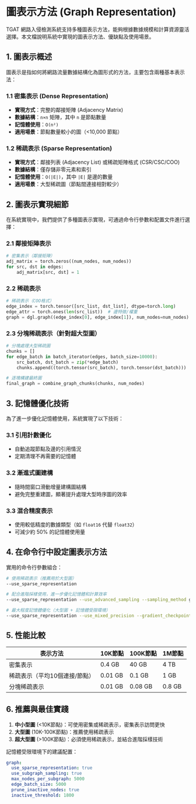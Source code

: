 # 圖表示方法 (Graph Representation)

TGAT 網路入侵檢測系統支持多種圖表示方法，能夠根據數據規模和計算資源靈活選擇。本文檔說明系統中實現的圖表示方法、優缺點及使用場景。

## 1. 圖表示概述

圖表示是指如何將網路流量數據結構化為圖形式的方法，主要包含兩種基本表示法：

### 1.1 密集表示 (Dense Representation)

- **實現方式**：完整的鄰接矩陣 (Adjacency Matrix)
- **數據結構**：`n×n` 矩陣，其中 `n` 是節點數量
- **記憶體使用**：`O(n²)` 
- **適用場景**：節點數量較小的圖（<10,000 節點）

### 1.2 稀疏表示 (Sparse Representation)

- **實現方式**：鄰接列表 (Adjacency List) 或稀疏矩陣格式 (CSR/CSC/COO)
- **數據結構**：僅存儲非零元素和索引
- **記憶體使用**：`O(|E|)`，其中 `|E|` 是邊的數量
- **適用場景**：大型稀疏圖（節點間連接相對較少）

## 2. 圖表示實現細節

在系統實現中，我們提供了多種圖表示實現，可通過命令行參數和配置文件進行選擇：

### 2.1 鄰接矩陣表示

```python
# 密集表示（鄰接矩陣）
adj_matrix = torch.zeros((num_nodes, num_nodes))
for src, dst in edges:
    adj_matrix[src, dst] = 1
```

### 2.2 稀疏表示

```python
# 稀疏表示（COO格式）
edge_index = torch.tensor([src_list, dst_list], dtype=torch.long)
edge_attr = torch.ones(len(src_list))  # 邊特徵/權重
graph = dgl.graph((edge_index[0], edge_index[1]), num_nodes=num_nodes)
```

### 2.3 分塊稀疏表示（針對超大型圖）

```python
# 分塊處理大型稀疏圖
chunks = []
for edge_batch in batch_iterator(edges, batch_size=10000):
    src_batch, dst_batch = zip(*edge_batch)
    chunks.append((torch.tensor(src_batch), torch.tensor(dst_batch)))

# 逐塊構建最終圖
final_graph = combine_graph_chunks(chunks, num_nodes)
```

## 3. 記憶體優化技術

為了進一步優化記憶體使用，系統實現了以下技術：

### 3.1 引用計數優化

- 自動追蹤節點及邊的引用情況
- 定期清理不再需要的記憶體

### 3.2 漸進式圖建構

- 隨時間窗口滑動增量建構圖結構
- 避免完整重建圖，顯著提升處理大型時序圖的效率

### 3.3 混合精度表示

- 使用較低精度的數據類型（如 `float16` 代替 `float32`）
- 可減少約 50% 的記憶體使用量

## 4. 在命令行中設定圖表示方法

實用的命令行參數組合：

```bash
# 使用稀疏表示（推薦用於大型圖）
--use_sparse_representation

# 配合進階採樣使用，進一步優化記憶體和計算效率
--use_sparse_representation --use_advanced_sampling --sampling_method graphsaint

# 最大程度記憶體優化（大型圖 + 記憶體受限環境）
--use_sparse_representation --use_mixed_precision --gradient_checkpointing
```

## 5. 性能比較

| 表示方法 | 10K節點 | 100K節點 | 1M節點 |
|---------|---------|----------|--------|
| 密集表示 | 0.4 GB  | 40 GB    | 4 TB   |
| 稀疏表示（平均10個連接/節點）| 0.01 GB | 0.1 GB | 1 GB |
| 分塊稀疏表示 | 0.01 GB | 0.08 GB | 0.8 GB |

## 6. 推薦與最佳實踐

1. **中小型圖** (<10K節點)：可使用密集或稀疏表示，密集表示訪問更快
2. **大型圖** (10K-100K節點)：推薦使用稀疏表示
3. **超大型圖** (>100K節點)：必須使用稀疏表示，並結合進階採樣技術

記憶體受限環境下的建議配置：

```yaml
graph:
  use_sparse_representation: true
  use_subgraph_sampling: true
  max_nodes_per_subgraph: 5000
  edge_batch_size: 5000
  prune_inactive_nodes: true
  inactive_threshold: 1800
```
